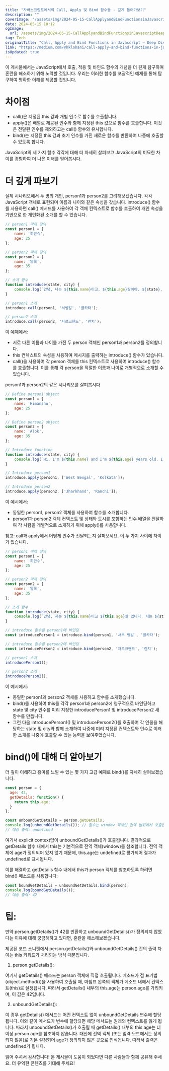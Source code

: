 ```yaml
---
title: "자바스크립트에서의 Call, Apply 및 Bind 함수들 - 깊게 들어가보기"
description: ""
coverImage: "/assets/img/2024-05-15-CallApplyandBindFunctionsinJavascriptDeepDive_0.png"
date: 2024-05-15 10:12
ogImage: 
  url: /assets/img/2024-05-15-CallApplyandBindFunctionsinJavascriptDeepDive_0.png
tag: Tech
originalTitle: "Call, Apply and Bind Functions in Javascript — Deep Dive"
link: "https://medium.com/@hklohani/call-apply-and-bind-functions-in-javascript-deep-dive-c768a97099b2"
isUpdated: true
---
```





이 게시물에서는 JavaScript에서 호출, 적용 및 바인드 함수의 개념을 더 깊게 탐구하여 혼란을 해소하기 위해 노력할 것입니다. 우리는 이러한 함수를 포괄적인 예제를 통해 탐구하여 명확한 이해를 제공할 것입니다.

# 차이점

- call()은 지정된 this 값과 개별 인수로 함수를 호출합니다.
- apply()은 배열로 제공된 인수와 함께 지정된 this 값으로 함수를 호출합니다. 이것은 전달된 인수를 제외하고는 call() 함수와 유사합니다.
- bind()는 지정된 this 값과 초기 인수를 가진 새로운 함수를 반환하여 나중에 호출할 수 있도록 합니다.

JavaScript의 세 가지 함수 각각에 대해 더 자세히 살펴보고 JavaScript의 미묘한 차이를 경험하여 더 나은 이해를 얻어봅시다.



# 더 깊게 파보기

실제 시나리오에서 두 명의 개인, person1과 person2를 고려해보겠습니다. 각각 JavaScript 객체로 표현되며 이름과 나이와 같은 속성을 갖습니다. introduce() 함수를 사용하면 call() 메서드를 사용하여 각 객체 컨텍스트로 함수를 호출하여 개인 속성을 기반으로 한 개인화된 소개를 할 수 있습니다.

```js
// person1 객체 정의
const person1 = {
    name: '히만슈',
    age: 25
};

// person2 객체 정의
const person2 = {
    name: '알록',
    age: 35
};

// 소개 함수
function introduce(state, city) {
    console.log(`안녕, 나는 ${this.name}이고, ${this.age}살이야. ${state}, ${city}에 사는 중이야`);
}

// person1 소개
introduce.call(person1, '서벵갈', '콜카타');

// person2 소개
introduce.call(person2, '자르크핸드', '란치');
```

이 예제에서:



- 서로 다른 이름과 나이를 가진 두 person 객체인 person1과 person2를 정의합니다.
- this 컨텍스트의 속성을 사용하여 메시지를 출력하는 introduce() 함수가 있습니다.
- call()을 사용하여 각 person 객체를 this 컨텍스트로 사용하여 introduce() 함수를 호출합니다. 이를 통해 각 person을 적절한 이름과 나이로 개별적으로 소개할 수 있습니다.

person1과 person2의 같은 시나리오를 살펴봅시다

```js
// Define person1 object
const person1 = {
    name: 'Himanshu',
    age: 25
};

// Define person2 object
const person2 = {
    name: 'Alok',
    age: 35
};

// Introduce function
function introduce(state, city) {
    console.log(`Hi, I'm ${this.name} and I'm ${this.age} years old. I live in ${state}, ${city}`);
}

// Introduce person1
introduce.apply(person1, ['West Bengal', 'Kolkata']);

// Introduce person2
introduce.apply(person2, ['Jharkhand', 'Ranchi']);
```

이 예시에서:



- 동일한 person1, person2 객체를 사용하여 함수를 소개합니다.
- person1과 person2 객체 컨텍스트 및 상태와 도시를 포함하는 인수 배열을 전달하여 각 사람을 개별적으로 소개하기 위해 apply()를 사용합니다.

참고: call과 apply에서 어떻게 인수가 전달되는지 살펴보세요. 이 두 가지 사이에 차이가 있습니다.

```js
// person1 객체 정의
const person1 = {
    name: '히만수',
    age: 25
};

// person2 객체 정의
const person2 = {
    name: '알록',
    age: 35
};

// 소개 함수
function introduce(state, city) {
    console.log(`안녕, 저는 ${this.name}이고 ${this.age}살 입니다. 저는 ${state}, ${city}에 살고 있어요.`);
}

// introduce 함수를 person1에 바인딩
const introducePerson1 = introduce.bind(person1, '서부 벵갈', '콜카타');

// introduce 함수를 person2에 바인딩
const introducePerson2 = introduce.bind(person2, '자르크핸드', '란치');

// person1 소개
introducePerson1();

// person2 소개
introducePerson2();
```

이 예시에서:



- 동일한 person1과 person2 객체를 사용하고 함수를 소개했습니다.
- bind()를 사용하여 this를 각각 person1과 person2에 영구적으로 바인딩하고 state 및 city 인수를 미리 지정한 introducePerson1 및 introducePerson2 새 함수를 만듭니다.
- 그런 다음 introducePerson1() 및 introducePerson2()를 호출하여 각 인물을 해당하는 state 및 city와 함께 소개하여 나중에 미리 지정된 컨텍스트와 인수로 이러한 소개를 나중에 호출할 수 있는 능력을 보여주었습니다.

# bind()에 대해 더 알아보기

더 깊이 이해하고 흥미를 느낄 수 있는 몇 가지 고급 예제로 bind()를 자세히 살펴보겠습니다.

```js
const person = {
  age: 42,
  getDetails: function() {
    return this.age;
  }
};

const unboundGetDetails = person.getDetails;
console.log(unboundGetDetails()); // 함수는 window 객체인 전역 범위에서 호출됩니다.
// 예상 출력: undefined
```



여기서 explicit context없이 unboundGetDetails()가 호출됩니다. 결과적으로 getDetails 함수 내에서 this는 기본적으로 전역 객체(window)를 참조합니다. 전역 객체에 age가 정의되어 있지 않기 때문에, this.age는 undefined로 평가되어 결과가 undefined로 표시됩니다.

이를 해결하고 getDetails 함수 내에서 this가 person 객체를 참조하도록 하려면 bind() 메소드를 사용합니다:

```js
const boundGetDetails = unboundGetDetails.bind(person);
console.log(boundGetDetails());
// 예상 출력: 42
```

# 팁:



만약 person.getDetails()가 42를 반환하고 unboundGetDetails()가 정의되지 않았다는 이유에 대해 궁금해하고 있다면, 혼란을 해소해보겠습니다.

제공된 코드 스니펫에서 person.getDetails()와 unboundGetDetails() 간의 출력 차이는 this 키워드가 처리되는 방식 때문입니다.

1. person.getDetails():

여기서 getDetails() 메소드는 person 객체에 직접 호출됩니다. 메소드가 점 표기법 (object.method())을 사용하여 호출될 때, 마침표 왼쪽의 객체가 메소드 내에서 컨텍스트(this)로 설정됩니다. 따라서 getDetails() 내부의 this.age는 person.age를 가리키며, 이 값은 42입니다.



2. unboundGetDetails():

이 경우 getDetails() 메서드는 어떤 컨텍스트 없이 unboundGetDetails 변수에 할당됩니다. 이와 같이 메서드가 변수에 할당되면 해당 메서드는 원래의 컨텍스트를 잃게 됩니다. 따라서 unboundGetDetails()가 호출될 때 getDetails() 내부의 this.age는 더 이상 person.age를 참조하지 않습니다. 대신에 전역 객체 (또는 엄격 모드에서는 정의되지 않음)로 기본 설정되어 age가 정의되지 않은 곳으로 인식됩니다. 따라서 출력은 undefined가 됩니다.

읽어 주셔서 감사합니다! 본 게시물이 도움이 되었다면 다른 사람들과 함께 공유해 주세요. 더 유익한 콘텐츠를 기대해 주세요!